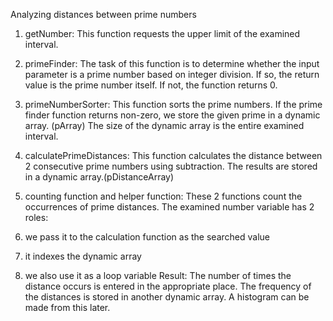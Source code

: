 Analyzing distances between prime numbers
1. getNumber:
This function requests the upper limit of the examined interval.

2. primeFinder:
The task of this function is to determine whether the input parameter is a prime number based on integer division. If so, the return value is the prime number itself. If not, the function returns 0.

3. primeNumberSorter:
This function sorts the prime numbers. If the prime finder function returns non-zero, we store the given prime in a dynamic array. (pArray) The size of the dynamic array is the entire examined interval.

4. calculatePrimeDistances:
This function calculates the distance between 2 consecutive prime numbers using subtraction. The results are stored in a dynamic array.(pDistanceArray)

5. counting function and helper function:
These 2 functions count the occurrences of prime distances.
The examined number variable has 2 roles:
1. we pass it to the calculation function as the searched value
2. it indexes the dynamic array
3. we also use it as a loop variable
Result: The number of times the distance occurs is entered in the appropriate place.
The frequency of the distances is stored in another dynamic array. A histogram can be made from this later.
